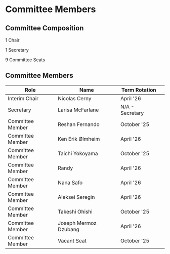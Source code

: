 # Committee Members

## Committee Composition

1 Chair

1 Secretary

9 Committee Seats

## Committee Members

<table><thead><tr><th>Role</th><th>Name</th><th>Term Rotation</th><th data-hidden></th></tr></thead><tbody><tr><td>Interim Chair</td><td>Nicolas Cerny </td><td>April '26</td><td></td></tr><tr><td>Secretary</td><td>Larisa McFarlane</td><td>N/A - Secretary</td><td></td></tr><tr><td>Committee Member</td><td>Reshan Fernando</td><td>October '25</td><td></td></tr><tr><td>Committee Member</td><td>Ken Erik Ølmheim</td><td>April '26</td><td></td></tr><tr><td>Committee Member</td><td>Taichi Yokoyama</td><td>October '25</td><td></td></tr><tr><td>Committee Member</td><td>Randy</td><td>April '26</td><td></td></tr><tr><td>Committee Member</td><td>Nana Safo</td><td>April '26</td><td></td></tr><tr><td>Committee Member</td><td>Aleksei Seregin</td><td>April '26</td><td></td></tr><tr><td>Committee Member</td><td>Takeshi Ohishi</td><td>October '25</td><td></td></tr><tr><td>Committee Member</td><td>Joseph Mermoz Dzubang</td><td>April '26</td><td></td></tr><tr><td>Committee Member</td><td>Vacant Seat</td><td>October '25</td><td></td></tr></tbody></table>




